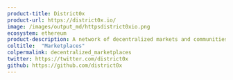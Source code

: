 ```yaml
---
product-title: District0x
product-url: https://district0x.io/
image: /images/output_md/httpsdistrict0xio.png
ecosystem: ethereum
product-description: A network of decentralized markets and communities that exist as decentralized autonomous organizations.
coltitle:  "Marketplaces"
colpermalink: decentralized_marketplaces
twitter: https://twitter.com/district0x
github: https://github.com/district0x
---
```

